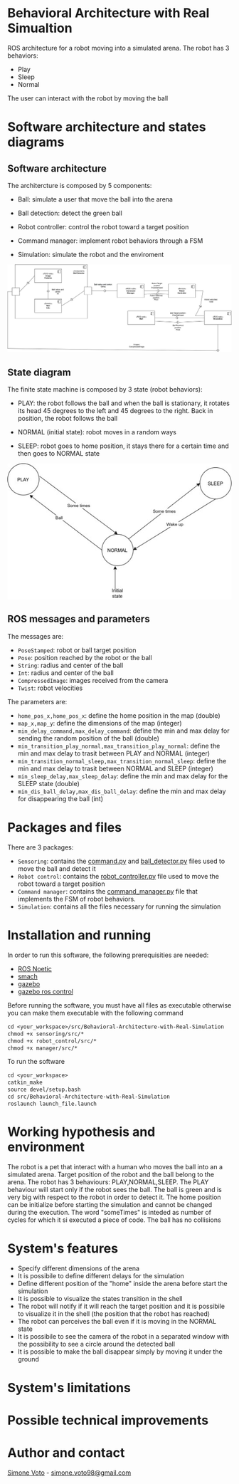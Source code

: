 # Behavioral Architecture with Real Simualtion
ROS architecture for a robot moving into a simulated arena. The robot has 3 behaviors:
- Play
- Sleep
- Normal

The user can interact with the robot by moving the ball
# Software architecture and states diagrams
## Software architecture 
The architercture is composed by 5 components: 

- Ball: simulate a user that move the ball into the arena

- Ball detection: detect the green ball

- Robot controller: control the robot toward a target position

- Command manager: implement robot behaviors through a FSM

- Simulation: simulate the robot and the enviroment

<p align="center">
  <img src="./images/Behavioral_Architecture_Simulation_UML.jpg">
</p>

## State diagram
The finite state machine is composed by 3 state (robot behaviors):

- PLAY: the robot follows the ball and when the ball is stationary, it rotates its head 45 degrees to the left and 45 degrees to the right. Back in position, the robot follows the ball

- NORMAL (initial state): robot moves in a random ways

- SLEEP: robot goes to home position, it stays there for a certain time and then goes to NORMAL state

<p align="center">
  <img src="./images/Behavioral_Architecture_Simulation_FSM.jpg">
</p>

## ROS messages and parameters
The messages are:

- `PoseStamped`: robot or ball target position
- `Pose`: position reached by the robot or the ball
- `String`: radius and center of the ball
- `Int`: radius and center of the ball
- `CompressedImage`: images received from the camera
- `Twist`: robot velocities

The parameters are:

- `home_pos_x,home_pos_x`: define the home position in the map (double)
- `map_x,map_y`: define the dimensions of the map (integer)
- `min_delay_command,max_delay_command`: define the min and max delay for sending the random position of the ball (double)
- `min_transition_play_normal,max_transition_play_normal`: define the min and max delay to trasit between PLAY and NORMAL (integer)
- `min_transition_normal_sleep,max_transition_normal_sleep`: define the min and max delay to trasit between NORMAL and SLEEP (integer)
- `min_sleep_delay,max_sleep_delay`: define the min and max delay for the SLEEP state (double)
- `min_dis_ball_delay,max_dis_ball_delay`: define the min and max delay for disappearing the ball (int)


# Packages and files
There are 3 packages:

- `Sensoring`: contains the [command.py](sensoring/src/command.py) and [ball_detector.py](sensoring/src/ball_detector.py) files used to move the ball and detect it
- `Robot control`: contains the [robot_controller.py](robot_control/src/robot_controller.py) file used to move the robot toward a target position
- `Command manager`: contains the [command_manager.py](manager/src/command_manager) file that implements the FSM of robot behaviors.
- `Simulation`: contains all the files necessary for running the simulation
# Installation and running
In order to run this software, the following prerequisities are needed:
- [ROS Noetic](http://wiki.ros.org/noetic)
- [smach](http://wiki.ros.org/smach)
- [gazebo](http://gazebosim.org/)
- [gazebo ros control](http://gazebosim.org/tutorials/?tut=ros_control)

Before running the software, you must have all files as executable otherwise you can make them executable with the following command
```
cd <your_workspace>/src/Behavioral-Architecture-with-Real-Simulation
chmod +x sensoring/src/*
chmod +x robot_control/src/*
chmod +x manager/src/*
```
To run the software
```
cd <your_workspace>
catkin_make
source devel/setup.bash
cd src/Behavioral-Architecture-with-Real-Simulation
roslaunch launch_file.launch
```

# Working hypothesis and environment
The robot is a pet that interact with a human who moves the ball into an a simulated arena. Target position of the robot and the ball belong to the arena. The robot has 3 behaviours: PLAY,NORMAL,SLEEP. The PLAY behaviour will start only if the robot sees the ball. The ball is green and is very big with respect to the robot in order to detect it. The home position can be initialize before starting the simulation and cannot be changed during the execution. The word "someTimes" is inteded as number of cycles for which it si executed a piece of code. The ball has no collisions

# System's features
- Specify different dimensions of the arena
- It is possibile to define different delays for the simulation
- Define different position of the "home" inside the arena before start the simulation
- It is possible to visualize the states transition in the shell
- The robot will notify if it will reach the target position and it is possibile to visualize it in the shell (the position that the robot has reached)
- The robot can perceives the ball even if it is moving in the NORMAL state
- It is possibile to see the camera of the robot in a separated window with the possibility to see a circle around the detected ball
- It is possible to make the ball disappear simply by moving it under the ground

# System's limitations


# Possible technical improvements


# Author and contact
[Simone Voto](https://github.com/Cavalletta98) - simone.voto98@gmail.com